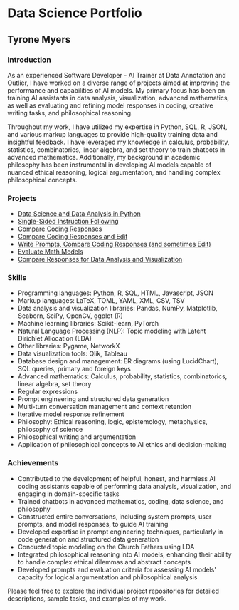 # Data Science Portfolio
## Tyrone Myers

### Introduction
As an experienced Software Developer - AI Trainer at Data Annotation and Outlier, I have worked on a diverse range of projects aimed at improving the performance and capabilities of AI models. My primary focus has been on training AI assistants in data analysis, visualization, advanced mathematics, as well as evaluating and refining model responses in coding, creative writing tasks, and philosophical reasoning.

Throughout my work, I have utilized my expertise in Python, SQL, R, JSON, and various markup languages to provide high-quality training data and insightful feedback. I have leveraged my knowledge in calculus, probability, statistics, combinatorics, linear algebra, and set theory to train chatbots in advanced mathematics. Additionally, my background in academic philosophy has been instrumental in developing AI models capable of nuanced ethical reasoning, logical argumentation, and handling complex philosophical concepts.

### Projects
- [Data Science and Data Analysis in Python](https://github.com/tyronemyers/data-science-python)
- [Single-Sided Instruction Following](https://github.com/tyronemyers/single-sided-instruction-following)
- [Compare Coding Responses](https://github.com/tyronemyers/compare-coding-responses)
- [Compare Coding Responses and Edit](https://github.com/tyronemyers/compare-coding-responses-edit)
- [Write Prompts, Compare Coding Responses (and sometimes Edit)](https://github.com/tyronemyers/write-prompts-compare-responses)
- [Evaluate Math Models](https://github.com/tyronemyers/evaluate-math-models)
- [Compare Responses for Data Analysis and Visualization](https://github.com/tyronemyers/compare-data-analysis-responses)

### Skills
- Programming languages: Python, R, SQL, HTML, Javascript, JSON
- Markup languages: LaTeX, TOML, YAML, XML, CSV, TSV
- Data analysis and visualization libraries: Pandas, NumPy, Matplotlib, Seaborn, SciPy, OpenCV, ggplot (R)
- Machine learning libraries: Scikit-learn, PyTorch
- Natural Language Processing (NLP): Topic modeling with Latent Dirichlet Allocation (LDA)
- Other libraries: Pygame, NetworkX
- Data visualization tools: Qlik, Tableau
- Database design and management: ER diagrams (using LucidChart), SQL queries, primary and foreign keys
- Advanced mathematics: Calculus, probability, statistics, combinatorics, linear algebra, set theory
- Regular expressions
- Prompt engineering and structured data generation
- Multi-turn conversation management and context retention
- Iterative model response refinement
- Philosophy: Ethical reasoning, logic, epistemology, metaphysics, philosophy of science
- Philosophical writing and argumentation
- Application of philosophical concepts to AI ethics and decision-making

### Achievements
- Contributed to the development of helpful, honest, and harmless AI coding assistants capable of performing data analysis, visualization, and engaging in domain-specific tasks
- Trained chatbots in advanced mathematics, coding, data science, and philosophy
- Constructed entire conversations, including system prompts, user prompts, and model responses, to guide AI training
- Developed expertise in prompt engineering techniques, particularly in code generation and structured data generation
- Conducted topic modeling on the Church Fathers using LDA
- Integrated philosophical reasoning into AI models, enhancing their ability to handle complex ethical dilemmas and abstract concepts
- Developed prompts and evaluation criteria for assessing AI models' capacity for logical argumentation and philosophical analysis

Please feel free to explore the individual project repositories for detailed descriptions, sample tasks, and examples of my work.
